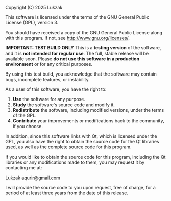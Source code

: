 Copyright (C) 2025 Lukzak

This software is licensed under the terms of the GNU General Public License (GPL), version 3.

You should have received a copy of the GNU General Public License along with this program. If not, see <http://www.gnu.org/licenses/>.

**IMPORTANT: TEST BUILD ONLY**
This is a **testing version** of the software, and it is **not intended for regular use**. The full, stable release will be available soon. Please **do not use this software in a production environment** or for any critical purposes.

By using this test build, you acknowledge that the software may contain bugs, incomplete features, or instability.

As a user of this software, you have the right to:

1. **Use** the software for any purpose.
2. **Study** the software's source code and modify it.
3. **Redistribute** the software, including modified versions, under the terms of the GPL.
4. **Contribute** your improvements or modifications back to the community, if you choose.

In addition, since this software links with Qt, which is licensed under the GPL, you also have the right to obtain the source code for the Qt libraries used, as well as the complete source code for this program.

If you would like to obtain the source code for this program, including the Qt libraries or any modifications made to them, you may request it by contacting me at:

Lukzak
aqurir@gmail.com

I will provide the source code to you upon request, free of charge, for a period of at least three years from the date of this release.
